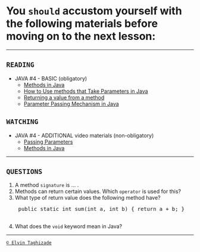# You `should` accustom yourself with the following materials before moving on to the next lesson:
---
## `READING`
- JAVA #4 - BASIC (obligatory)
    - [Methods in Java](https://www.geeksforgeeks.org/methods-in-java/)
    - [How to Use methods that Take Parameters in Java](https://www.dummies.com/programming/java/how-to-use-methodsthat-take-parameters-in-java)
    - [Returning a value from a method](https://docs.oracle.com/javase/tutorial/java/javaOO/returnvalue.html)
    - [Parameter Passing Mechanism in Java](https://www.baeldung.com/java-pass-by-valueor-pass-by-reference)
    
## `WATCHING`
- JAVA #4 - ADDITIONAL video materials (non-obligatory)
    - [Passing Parameters](https://www.youtube.com/watch?v=M64H5gYIto8)
    - [Methods in Java](https://youtu.be/yi0vT3M3gCE)
---

## `QUESTIONS`
1. A method `signature` is ... .
2. Methods can return certain values. Which `operator` is used for this?
3. What type of return value does the following method have?
    <pre>
    public static int sum(int a, int b) { return a + b; }
    </pre>
4. What does the `void` keyword mean in Java?
---

[`© Elvin Taghizade`](mailto:elvintaghiyev184@gmail.com)